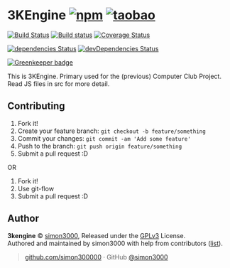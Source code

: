 # 3KEngine [![npm](https://img.shields.io/npm/v/3kengine.svg)](https://www.npmjs.com/package/3kengine) [![taobao](https://npm.taobao.org/badge/v/3kengine.svg)](https://npm.taobao.org/package/3kengine)

[![Build Status](https://img.shields.io/travis/simon300000/3KEngine/develop.svg)](https://travis-ci.org/simon300000/3KEngine) [![Build status](https://img.shields.io/appveyor/ci/simon300000/3KEngine/develop.svg)](https://ci.appveyor.com/project/simon300000/3kengine/branch/develop) [![Coverage Status](https://img.shields.io/coveralls/github/simon300000/3KEngine/develop.svg)](https://coveralls.io/github/simon300000/3KEngine?branch=develop)

[![dependencies Status](https://img.shields.io/david/simon300000/3KEngine.svg)](https://david-dm.org/simon300000/3kengine) [![devDependencies Status](https://img.shields.io/david/dev/simon300000/3KEngine.svg)](https://david-dm.org/simon300000/3kengine?type=dev)

[![Greenkeeper badge](https://badges.greenkeeper.io/simon300000/3KEngine.svg)](https://greenkeeper.io/)

This is 3KEngine. Primary used for the (previous) Computer Club Project. Read JS files in src for more detail.

## Contributing

1.  Fork it!
3.  Create your feature branch: `git checkout -b feature/something`
4.  Commit your changes: `git commit -am 'Add some feature'`
5.  Push to the branch: `git push origin feature/something`
5.  Submit a pull request :D

OR

1. Fork it!
2. Use git-flow
3. Submit a pull request :D

## Author

**3kengine** © [simon3000](https://github.com/simon300000), Released under the [GPLv3](./LICENSE) License.<br>
Authored and maintained by simon3000 with help from contributors ([list](https://github.com/simon300000/3kengine/contributors)).

> [github.com/simon300000](https://github.com/simon300000) · GitHub [@simon3000](https://github.com/simon300000)
